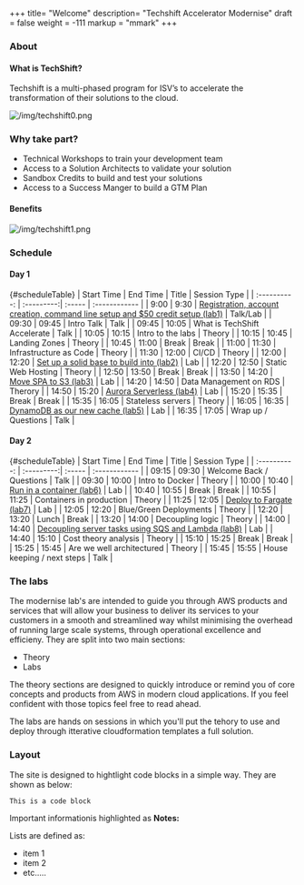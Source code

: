 +++
title= "Welcome"
description= "Techshift Accelerator Modernise"
draft = false
weight = -111
markup = "mmark"
+++
### About

#### What is TechShift?

Techshift is a multi-phased program for ISV’s to accelerate the transformation of their solutions to the cloud.

![/img/techshift0.png](/img/techshift0.png)

### Why take part?

- Technical Workshops to train your development team
- Access to a Solution Architects to validate your solution
- Sandbox Credits to build and test your solutions
- Access to a Success Manger to build a GTM Plan

#### Benefits

![/img/techshift1.png](/img/techshift1.png)

### Schedule

#### Day 1

{#scheduleTable}
| Start Time | End Time | Title | Session Type |
| :----------: | :---------:| :----- | :------------ |
| 9:00 | 9:30 | <a href="/page/lab1/" id="#scheduleTable">Registration, account creation, command line setup and $50 credit setup (lab1)</a> | Talk/Lab |
| 09:30 | 09:45	 | Intro Talk | Talk | 
| 09:45 | 10:05	 | What is TechShift Accelerate | Talk |
| 10:05 | 10:15	 | Intro to the labs | Theory |
| 10:15 | 10:45 | 	Landing Zones	 | Theory |
| 10:45 | 11:00 | Break | Break |
| 11:00 | 11:30 | Infrastructure as Code | Theory |
| 11:30 | 12:00 | CI/CD | Theory |
| 12:00 | 12:20	 | <a href="/page/lab2/">Set up a solid base to build into (lab2)</a> | Lab |
| 12:20 | 12:50 | Static Web Hosting	 | Theory |
| 12:50 | 13:50	 | Break | Break |
| 13:50 | 14:20	 | <a href="/page/lab3/" >Move SPA to S3 (lab3)</a> | Lab |
| 14:20 | 14:50 |	Data Management on RDS | Therory |
| 14:50 | 15:20	 | <a href="/page/lab4/">Aurora Serverless (lab4)</a> | Lab |
| 15:20 | 15:35	 | Break | Break |
| 15:35 | 16:05	 | Stateless servers | Theory |
| 16:05 | 16:35 | <a href="/page/lab5/">DynamoDB as our new cache (lab5)</a> | Lab |
| 16:35 | 17:05 | Wrap up / Questions	| Talk |


#### Day 2

{#scheduleTable}
| Start Time | End Time | Title | Session Type |
| :----------: | :---------:| :----- | :------------ |
| 09:15 | 09:30 | Welcome Back / Questions | Talk |
| 09:30 | 10:00 | Intro to Docker | Theory |
| 10:00 | 10:40 | <a href="/page/lab6/">Run in a container (lab6)</a> | Lab |
| 10:40 | 10:55 | Break	 | Break |
| 10:55 | 11:25 | Containers in production | Theory |
| 11:25 | 12:05 | <a href="/page/lab7/">Deploy to Fargate (lab7)</a> | Lab |
| 12:05 | 12:20 | Blue/Green Deployments | Theory |
| 12:20 | 13:20 | Lunch	 | Break |
| 13:20 | 14:00 | Decoupling logic | Theory |
| 14:00 | 14:40 | <a href="/page/lab8/">Decoupling server tasks using SQS and Lambda (lab8)</a> | Lab |
| 14:40 | 15:10 | Cost theory analysis | Theory |
| 15:10 | 15:25 | Break | 	Break |
| 15:25 | 15:45 | Are we well architectured | Theory |
| 15:45 | 15:55 | House keeping / next steps | Talk |

### The labs

The modernise lab's are intended to guide you through AWS products and services that will allow your business to deliver its services to your customers in a smooth and streamlined way whilst minimising the overhead of running large scale systems, through operational excellence and efficieny. They are split into two main sections:

- Theory
- Labs

The theory sections are designed to quickly introduce or remind you of core concepts and products from AWS in modern cloud applications. If you feel confident with those topics feel free to read ahead.

The labs are hands on sessions in which you'll put the tehory to use and deploy through itterative cloudformation templates a full solution.

### Layout

The site is designed to hightlight code blocks in a simple way. They are shown as below:

```
This is a code block

```

Important informationis highlighted as __Notes:__

Lists are defined as:

- item 1
- item 2
- etc.....